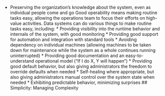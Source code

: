 *  Preserving the organization’s knowledge about the system, even as individual people come and go Good operability means making routine tasks easy, allowing the operations team to focus their efforts
on high-value activities. Data systems can do various things to make routine tasks easy, including: *  Providing visibility into the runtime behavior and internals of the system, with good monitoring *  Providing good support for automation and integration with standard tools *  Avoiding dependency on individual machines (allowing machines to be taken down for maintenance
while the system as a whole continues running uninterrupted) *  Providing good documentation and an easy-to-understand operational model (“If I do X, Y will happen”) *  Providing good default behavior, but also giving administrators the freedom to override defaults when needed *  Self-healing where appropriate, but also giving administrators manual control over the system state when needed *  Exhibiting predictable behavior, minimizing surprises ## Simplicity: Managing Complexity